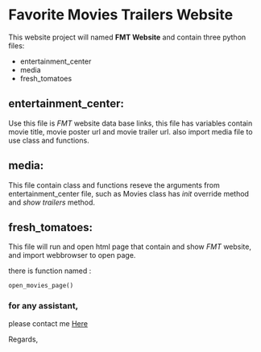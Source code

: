# Favorite Movies Trailers Website

This website project will named **FMT Website** and contain three python files: 

* entertainment_center
* media
* fresh_tomatoes

## entertainment_center: 

Use this file is _FMT_ website data base links, this file has variables contain movie title, movie poster url and movie trailer url. 
also import media file to use class and functions. 

## media: 

This file contain class and functions reseve the arguments from entertainment_center file,
such as Movies class has _init_ override method and _show trailers_ method.

## fresh_tomatoes: 

This file will run and open html page that contain and show _FMT_ website, and import webbrowser to open page.

there is function named :

```
open_movies_page()

```

### for any assistant, 
please contact me [Here](abdullah2web@gmail.com)

Regards,
